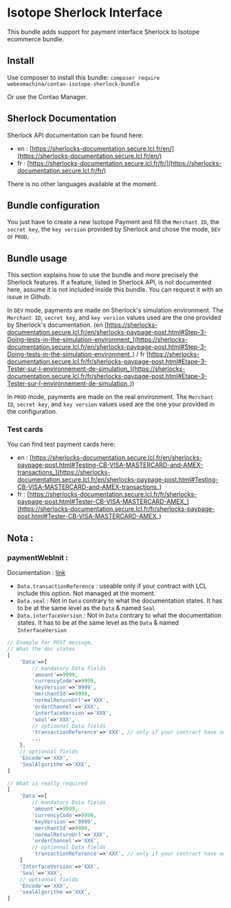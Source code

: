 # Isotope Sherlock Interface
This bundle adds support for payment interface Sherlock to Isotope ecommerce bundle.

## Install
Use composer to install this bundle: `composer require webexmachina/contao-isotope-sherlock-bundle`

Or use the Contao Manager.

## Sherlock Documentation
Sherlock API documentation can be found here: 
- en : [https://sherlocks-documentation.secure.lcl.fr/en/](https://sherlocks-documentation.secure.lcl.fr/en/)
- fr : [https://sherlocks-documentation.secure.lcl.fr/fr/](https://sherlocks-documentation.secure.lcl.fr/fr/)

There is no other languages available at the moment.

## Bundle configuration
You just have to create a new Isotope Payment and fill the `Merchant ID`, the `secret key`, the `key version` provided by Sherlock and chose the mode, `DEV` or `PROD`.

## Bundle usage
This section explains how to use the bundle and more precisely the Sherlock features. If a feature, listed in Sherlock API, is not documented here, assume it is not included inside this bundle. You can request it with an issue in Github.

In `DEV` mode, payments are made on Sherlock's simulation environment. The `Merchant ID`, `secret key`, and `key version` values used are the one provided by Sherlock's documentation. (en [https://sherlocks-documentation.secure.lcl.fr/en/sherlocks-paypage-post.html#Step-3-Doing-tests-in-the-simulation-environment_](https://sherlocks-documentation.secure.lcl.fr/en/sherlocks-paypage-post.html#Step-3-Doing-tests-in-the-simulation-environment_) / fr [https://sherlocks-documentation.secure.lcl.fr/fr/sherlocks-paypage-post.html#Etape-3-Tester-sur-l-environnement-de-simulation_](https://sherlocks-documentation.secure.lcl.fr/fr/sherlocks-paypage-post.html#Etape-3-Tester-sur-l-environnement-de-simulation_))

In `PROD` mode, payments are made on the real environment. The `Merchant ID`, `secret key`, and `key version` values used are the one your provided in the configuration.

### Test cards
You can find test payment cards here: 
- en : [https://sherlocks-documentation.secure.lcl.fr/en/sherlocks-paypage-post.html#Testing-CB-VISA-MASTERCARD-and-AMEX-transactions_](https://sherlocks-documentation.secure.lcl.fr/en/sherlocks-paypage-post.html#Testing-CB-VISA-MASTERCARD-and-AMEX-transactions_)
- fr : [https://sherlocks-documentation.secure.lcl.fr/fr/sherlocks-paypage-post.html#Tester-CB-VISA-MASTERCARD-AMEX_](https://sherlocks-documentation.secure.lcl.fr/fr/sherlocks-paypage-post.html#Tester-CB-VISA-MASTERCARD-AMEX_)

## Nota :

### paymentWebInit :

Documentation : [link](https://sherlocks-documentation.secure.lcl.fr/fr/dictionnaire-des-donnees/paypage/paymentwebinit.html)

- `Data.transactionReference` : useable only if your contract with LCL include this option. Not managed at the moment.
- `Data.seal` : Not in `Data` contrary to what the documentation states. It has to be at the same level as the `Data` & named `Seal`
- `Data.interfaceVersion` : Not in `Data` contrary to what the documentation states. It has to be at the same level as the `Data` & named `InterfaceVersion`

```php
// Example for POST message,
// What the doc states
[
	'Data'=>[
		// mandatory Data fields
		'amount'=>9999,
		'currencyCode'=>9999,
		'keyVersion'=>'9999',
		'merchantId'=>9999,
		'normalReturnUrl'=>'XXX',
		'orderChannel'=>'XXX',
		'interfaceVersion'=>'XXX',
		'seal'=>'XXX',
		// optionnal Data fields
		'transactionReference'=>'XXX', // only if your contract have activated this option
		...
	],
	// optionnal fields
	'Encode'=>'XXX',
	'SealAlgorithm'=>'XXX',
]

// What is really required
[
	'Data'=>[
		// mandatory Data fields
		'amount'=>9999,
		'currencyCode'=>9999,
		'keyVersion'=>'9999',
		'merchantId'=>9999,
		'normalReturnUrl'=>'XXX',
		'orderChannel'=>'XXX',
		// optionnal Data fields
		'transactionReference'=>'XXX', // only if your contract have activated this option
	]
	'InterfaceVersion'=>'XXX',
	'Seal'=>'XXX',
	// optionnal fields
	'Encode'=>'XXX',
	'sealAlgorithm'=>'XXX',
]
```